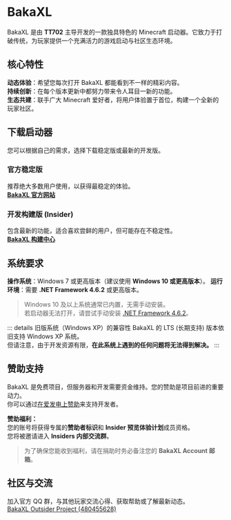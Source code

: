 # BakaXL

BakaXL 是由 **TT702** 主导开发的一款独具特色的 Minecraft 启动器。它致力于打破传统，为玩家提供一个充满活力的游戏启动与社区生态环境。

## 核心特性

**动态体验**：希望您每次打开 BakaXL 都能看到不一样的精彩内容。  
**持续创新**：在每个版本更新中都努力带来令人耳目一新的功能。  
**生态共建**：联手广大 Minecraft 爱好者，将用户体验置于首位，构建一个全新的玩家社区。

## 下载启动器

您可以根据自己的需求，选择下载稳定版或最新的开发版。

### 官方稳定版

推荐绝大多数用户使用，以获得最稳定的体验。  
[**BakaXL 官方网站**](https://www.bakaxl.com)

### 开发构建版 (Insider)

包含最新的功能，适合喜欢尝鲜的用户，但可能存在不稳定性。  
[**BakaXL 构建中心**](http://jk-insider.bakaxl.com:8888)

## 系统要求

**操作系统**：Windows 7 或更高版本（建议使用 **Windows 10 或更高版本**）。
**运行环境**：需要 **.NET Framework 4.6.2** 或更高版本。

> Windows 10 及以上系统通常已内置，无需手动安装。  
> 若启动器无法打开，请尝试手动安装 [.NET Framework 4.6.2](https://dotnet.microsoft.com/zh-cn/download/dotnet-framework/thank-you/net462-offline-installer)。

::: details 旧版系统（Windows XP）的兼容性
BakaXL 的 LTS (长期支持) 版本依旧支持 Windows XP 系统。  
但请注意，由于开发资源有限，**在此系统上遇到的任何问题将无法得到解决。**
:::

## 赞助支持

BakaXL 是免费项目，但服务器和开发需要资金维持。您的赞助是项目前进的重要动力。  
你可以通过[在爱发电上赞助](https://afdian.com/@TT702)来支持开发者。

**赞助福利：**  
您的账号将获得专属的**赞助者标识**和 **Insider 预览体验计划**成员资格。  
您将被邀请进入 **Insiders 内部交流群**。
> 为了确保您能收到福利，请在捐助时务必备注您的 **BakaXL Account 邮箱**。

## 社区与交流

加入官方 QQ 群，与其他玩家交流心得、获取帮助或了解最新动态。  
[BakaXL Outsider Project (480455628)](https://jq.qq.com/?_wv=1027&k=U1ZY0qbg)
